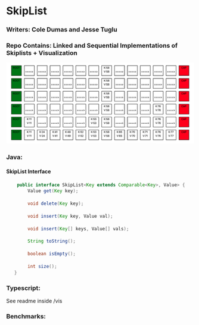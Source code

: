 # SkipList
### Writers: Cole Dumas and Jesse Tuglu
### Repo Contains: Linked and Sequential Implementations of Skiplists + Visualization
![alt text](https://github.com/jessetuglu/skiplist/blob/main/sl.png?raw=true)
### Java:
#### SkipList Interface
```java
    public interface SkipList<Key extends Comparable<Key>, Value> {
   	    Value get(Key key);

   	    void delete(Key key);

   	    void insert(Key key, Value val);

   	    void insert(Key[] keys, Value[] vals);

   	    String toString();

   	    boolean isEmpty();

   	    int size();
   }
```
### Typescript:
See readme inside /vis
### Benchmarks:

